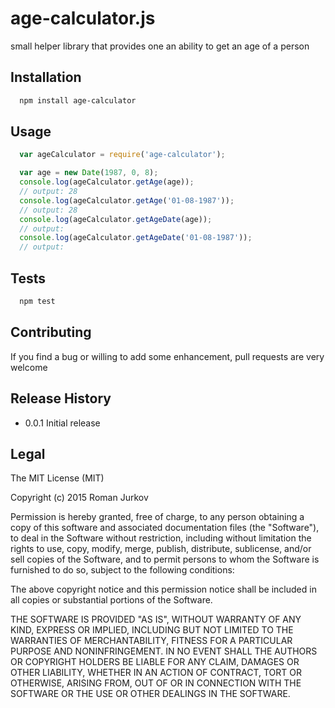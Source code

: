 # age-calculator.js

small helper library that provides one an ability to get an age of a person

## Installation

```bash
  npm install age-calculator
```

## Usage

```javascript
  var ageCalculator = require('age-calculator');

  var age = new Date(1987, 0, 8);
  console.log(ageCalculator.getAge(age));
  // output: 28
  console.log(ageCalculator.getAge('01-08-1987'));
  // output: 28
  console.log(ageCalculator.getAgeDate(age));
  // output: 
  console.log(ageCalculator.getAgeDate('01-08-1987'));
  // output: 

```

## Tests

```bash
  npm test
```

## Contributing

If you find a bug or willing to add some enhancement, pull requests are very welcome

## Release History

* 0.0.1 Initial release

## Legal

The MIT License (MIT)

Copyright (c) 2015 Roman Jurkov

Permission is hereby granted, free of charge, to any person obtaining a copy
of this software and associated documentation files (the "Software"), to deal
in the Software without restriction, including without limitation the rights
to use, copy, modify, merge, publish, distribute, sublicense, and/or sell
copies of the Software, and to permit persons to whom the Software is
furnished to do so, subject to the following conditions:

The above copyright notice and this permission notice shall be included in all
copies or substantial portions of the Software.

THE SOFTWARE IS PROVIDED "AS IS", WITHOUT WARRANTY OF ANY KIND, EXPRESS OR
IMPLIED, INCLUDING BUT NOT LIMITED TO THE WARRANTIES OF MERCHANTABILITY,
FITNESS FOR A PARTICULAR PURPOSE AND NONINFRINGEMENT. IN NO EVENT SHALL THE
AUTHORS OR COPYRIGHT HOLDERS BE LIABLE FOR ANY CLAIM, DAMAGES OR OTHER
LIABILITY, WHETHER IN AN ACTION OF CONTRACT, TORT OR OTHERWISE, ARISING FROM,
OUT OF OR IN CONNECTION WITH THE SOFTWARE OR THE USE OR OTHER DEALINGS IN THE
SOFTWARE.
